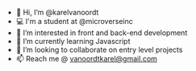 - 👋 Hi, I’m @karelvanoordt
- 💻 I'm a student at @microverseinc
- 👀 I’m interested in front and back-end development
- 🌱 I’m currently learning Javascript
- 💞️ I’m looking to collaborate on entry level projects  
- 📫 Reach me @ vanoordtkarel@gmail.com

<!---
karelvanoordt/karelvanoordt is a ✨ special ✨ repository because its `README.md` (this file) appears on your GitHub profile.
You can click the Preview link to take a look at your changes.
--->

